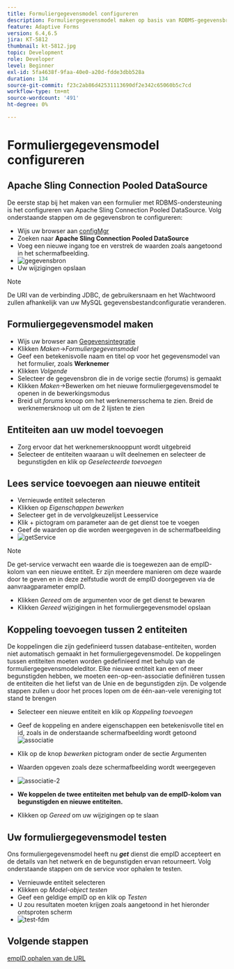 ```yaml
---
title: Formuliergegevensmodel configureren
description: Formuliergegevensmodel maken op basis van RDBMS-gegevensbron
feature: Adaptive Forms
version: 6.4,6.5
jira: KT-5812
thumbnail: kt-5812.jpg
topic: Development
role: Developer
level: Beginner
exl-id: 5fa4638f-9faa-40e0-a20d-fdde3dbb528a
duration: 134
source-git-commit: f23c2ab86d42531113690df2e342c65060b5c7cd
workflow-type: tm+mt
source-wordcount: '491'
ht-degree: 0%

---
```


# Formuliergegevensmodel configureren

## Apache Sling Connection Pooled DataSource

De eerste stap bij het maken van een formulier met RDBMS-ondersteuning is het configureren van Apache Sling Connection Pooled DataSource. Volg onderstaande stappen om de gegevensbron te configureren:

* Wijs uw browser aan [configMgr](http://localhost:4502/system/console/configMgr)
* Zoeken naar **Apache Sling Connection Pooled DataSource**
* Voeg een nieuwe ingang toe en verstrek de waarden zoals aangetoond in het schermafbeelding.
* ![gegevensbron](assets/data-source.png)
* Uw wijzigingen opslaan

>[!NOTE]
>De URI van de verbinding JDBC, de gebruikersnaam en het Wachtwoord zullen afhankelijk van uw MySQL gegevensbestandconfiguratie veranderen.


## Formuliergegevensmodel maken

* Wijs uw browser aan [Gegevensintegratie](http://localhost:4502/aem/forms.html/content/dam/formsanddocuments-fdm)
* Klikken _Maken_->_Formuliergegevensmodel_
* Geef een betekenisvolle naam en titel op voor het gegevensmodel van het formulier, zoals **Werknemer**
* Klikken _Volgende_
* Selecteer de gegevensbron die in de vorige sectie (forums) is gemaakt
* Klikken _Maken_->Bewerken om het nieuwe formuliergegevensmodel te openen in de bewerkingsmodus
* Breid uit _forums_ knoop om het werknemersschema te zien. Breid de werknemersknoop uit om de 2 lijsten te zien

## Entiteiten aan uw model toevoegen

* Zorg ervoor dat het werknemersknooppunt wordt uitgebreid
* Selecteer de entiteiten waaraan u wilt deelnemen en selecteer de begunstigden en klik op _Geselecteerde toevoegen_

## Lees service toevoegen aan nieuwe entiteit

* Vernieuwde entiteit selecteren
* Klikken op _Eigenschappen bewerken_
* Selecteer get in de vervolgkeuzelijst Leesservice
* Klik + pictogram om parameter aan de get dienst toe te voegen
* Geef de waarden op die worden weergegeven in de schermafbeelding
* ![getService](assets/get-service.png)
>[!NOTE]
> De get-service verwacht een waarde die is toegewezen aan de empID-kolom van een nieuwe entiteit. Er zijn meerdere manieren om deze waarde door te geven en in deze zelfstudie wordt de empID doorgegeven via de aanvraagparameter empID.
* Klikken _Gereed_ om de argumenten voor de get dienst te bewaren
* Klikken _Gereed_ wijzigingen in het formuliergegevensmodel opslaan

## Koppeling toevoegen tussen 2 entiteiten

De koppelingen die zijn gedefinieerd tussen database-entiteiten, worden niet automatisch gemaakt in het formuliergegevensmodel. De koppelingen tussen entiteiten moeten worden gedefinieerd met behulp van de formuliergegevensmodeleditor. Elke nieuwe entiteit kan een of meer begunstigden hebben, we moeten een-op-een-associatie definiëren tussen de entiteiten die het liefst van de Unie en de begunstigden zijn.
De volgende stappen zullen u door het proces lopen om de één-aan-vele vereniging tot stand te brengen

* Selecteer een nieuwe entiteit en klik op _Koppeling toevoegen_
* Geef de koppeling en andere eigenschappen een betekenisvolle titel en id, zoals in de onderstaande schermafbeelding wordt getoond
  ![associatie](assets/association-entities-1.png)

* Klik op de knop _bewerken_ pictogram onder de sectie Argumenten

* Waarden opgeven zoals deze schermafbeelding wordt weergegeven
* ![associatie-2](assets/association-entities.png)
* **We koppelen de twee entiteiten met behulp van de empID-kolom van begunstigden en nieuwe entiteiten.**
* Klikken op _Gereed_ om uw wijzigingen op te slaan

## Uw formuliergegevensmodel testen

Ons formuliergegevensmodel heeft nu **_get_** dienst die empID accepteert en de details van het netwerk en de begunstigden ervan retourneert. Volg onderstaande stappen om de service voor ophalen te testen.

* Vernieuwde entiteit selecteren
* Klikken op _Model-object testen_
* Geef een geldige empID op en klik op _Testen_
* U zou resultaten moeten krijgen zoals aangetoond in het hieronder ontsproten scherm
* ![test-fdm](assets/test-form-data-model.png)

## Volgende stappen

[empID ophalen van de URL](./get-request-parameter.md)